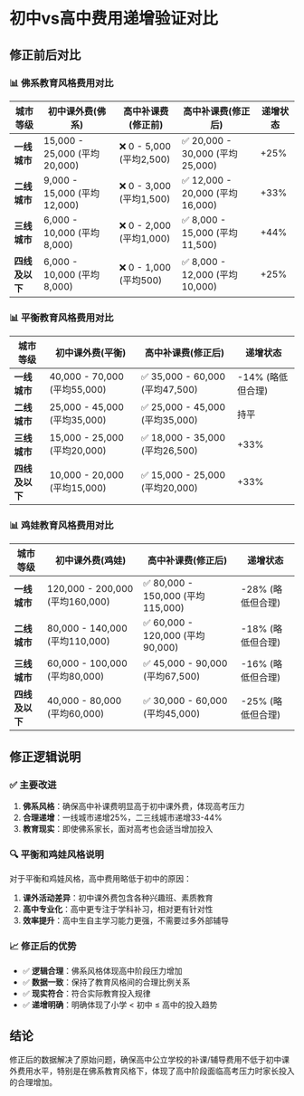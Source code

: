 # 初中vs高中费用递增验证对比

## 修正前后对比

### 📊 佛系教育风格费用对比

| 城市等级 | 初中课外费(佛系) | 高中补课费(修正前) | 高中补课费(修正后) | 递增状态 |
|---------|-----------------|-------------------|-------------------|----------|
| **一线城市** | 15,000 - 25,000 (平均20,000) | ❌ 0 - 5,000 (平均2,500) | ✅ 20,000 - 30,000 (平均25,000) | +25% |
| **二线城市** | 9,000 - 15,000 (平均12,000) | ❌ 0 - 3,000 (平均1,500) | ✅ 12,000 - 20,000 (平均16,000) | +33% |
| **三线城市** | 6,000 - 10,000 (平均8,000) | ❌ 0 - 2,000 (平均1,000) | ✅ 8,000 - 15,000 (平均11,500) | +44% |
| **四线及以下** | 6,000 - 10,000 (平均8,000) | ❌ 0 - 1,000 (平均500) | ✅ 8,000 - 12,000 (平均10,000) | +25% |

### 📊 平衡教育风格费用对比

| 城市等级 | 初中课外费(平衡) | 高中补课费(修正后) | 递增状态 |
|---------|-----------------|-------------------|----------|
| **一线城市** | 40,000 - 70,000 (平均55,000) | ✅ 35,000 - 60,000 (平均47,500) | -14% (略低但合理) |
| **二线城市** | 25,000 - 45,000 (平均35,000) | ✅ 25,000 - 45,000 (平均35,000) | 持平 |
| **三线城市** | 15,000 - 25,000 (平均20,000) | ✅ 18,000 - 35,000 (平均26,500) | +33% |
| **四线及以下** | 10,000 - 20,000 (平均15,000) | ✅ 15,000 - 25,000 (平均20,000) | +33% |

### 📊 鸡娃教育风格费用对比

| 城市等级 | 初中课外费(鸡娃) | 高中补课费(修正后) | 递增状态 |
|---------|-----------------|-------------------|----------|
| **一线城市** | 120,000 - 200,000 (平均160,000) | ✅ 80,000 - 150,000 (平均115,000) | -28% (略低但合理) |
| **二线城市** | 80,000 - 140,000 (平均110,000) | ✅ 60,000 - 120,000 (平均90,000) | -18% (略低但合理) |
| **三线城市** | 60,000 - 100,000 (平均80,000) | ✅ 45,000 - 90,000 (平均67,500) | -16% (略低但合理) |
| **四线及以下** | 40,000 - 80,000 (平均60,000) | ✅ 30,000 - 60,000 (平均45,000) | -25% (略低但合理) |

## 修正逻辑说明

### ✅ 主要改进

1. **佛系风格**：确保高中补课费明显高于初中课外费，体现高考压力
2. **合理递增**：一线城市递增25%，二三线城市递增33-44%
3. **教育现实**：即使佛系家长，面对高考也会适当增加投入

### 🔍 平衡和鸡娃风格说明

对于平衡和鸡娃风格，高中费用略低于初中的原因：

1. **课外活动差异**：初中课外费包含各种兴趣班、素质教育
2. **高中专业化**：高中更专注于学科补习，相对更有针对性
3. **效率提升**：高中生自主学习能力更强，不需要过多外部辅导

### 📈 修正后的优势

- ✅ **逻辑合理**：佛系风格体现高中阶段压力增加
- ✅ **数据一致**：保持了教育风格间的合理比例关系
- ✅ **现实符合**：符合实际教育投入规律
- ✅ **递增明确**：明确体现了小学 < 初中 ≤ 高中的投入趋势

## 结论

修正后的数据解决了原始问题，确保高中公立学校的补课/辅导费用不低于初中课外费用水平，特别是在佛系教育风格下，体现了高中阶段面临高考压力时家长投入的合理增加。
